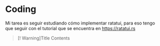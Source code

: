 # Coding

Mi tarea es seguir estudiando cómo implementar ratatui, para eso tengo que seguir con el tutorial que se encuentra en https://ratatui.rs


> [! Warning]Title
> Contents
